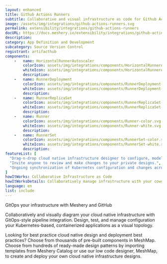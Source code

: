 ```yaml
---
layout: enhanced
title: Github Actions Runners
subtitle: Collaborative and visual infrastructure as code for Github Actions Runners
image: /assets/img/integrations/github-actions-runners.svg
permalink: extensibility/integrations/github-actions-runners
docURL: https://docs.meshery.io/extensibility/integrations/github-actions-runners
description: 
category: App Definition and Development
subcategory: Source Version Control
registrant: artifacthub
components: 
	-	name: HorizontalRunnerAutoscaler
		colorIcon: assets/img/integrations/components/HorizontalRunnerAutoscaler-color.svg
		whiteIcon: assets/img/integrations/components/HorizontalRunnerAutoscaler-white.svg
		description: 
	-	name: RunnerDeployment
		colorIcon: assets/img/integrations/components/RunnerDeployment-color.svg
		whiteIcon: assets/img/integrations/components/RunnerDeployment-white.svg
		description: 
	-	name: RunnerReplicaSet
		colorIcon: assets/img/integrations/components/RunnerReplicaSet-color.svg
		whiteIcon: assets/img/integrations/components/RunnerReplicaSet-white.svg
		description: 
	-	name: Runner
		colorIcon: assets/img/integrations/components/Runner-color.svg
		whiteIcon: assets/img/integrations/components/Runner-white.svg
		description: 
	-	name: RunnerSet
		colorIcon: assets/img/integrations/components/RunnerSet-color.svg
		whiteIcon: assets/img/integrations/components/RunnerSet-white.svg
		description: 
featureList: [
  "Drag-n-drop cloud native infrastructure designer to configure, model, and deploy your workloads.",
  "Invite anyone to review and make changes to your private designs.",
  "Ongoing synchronization of Kubernetes configuration and changes across any number of clusters."
]
howItWorks: Collaborative Infrastructure as Code
howItWorksDetails: Collaboratively manage infrastructure with your coworkers synchronously sharing the same designs.
language: en
list: include
---
```

<p>
GitOps your infrastructure with Meshery and GitHub
</p>
<p>
    Collaboratively and visually diagram your cloud native infrastructure with GitOps-style pipeline integration. Design, test, and manage configuration your Kubernetes-based, containerized applications as a visual topology.
</p>
<p>
    Looking for best practice cloud native design and deployment best practices? Choose from thousands of pre-built components in MeshMap. Choose from hundreds of ready-made design patterns by importing templates from Meshery Catalog or use our low code designer, MeshMap, to create and deploy your own cloud native infrastructure designs.
</p>
